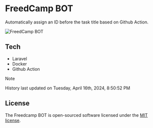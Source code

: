 # FreedCamp BOT

Automatically assign an ID before the task title based on Github Action.

![FreedCamp BOT](https://repository-images.githubusercontent.com/737932867/7d34798b-2680-471c-b089-a78a718d3d6a)

## Tech

- Laravel
- Docker
- Github Action

> [!NOTE]  
> History last updated on Tuesday, April 16th, 2024, 8:50:52 PM

## License

The Freedcamp BOT is open-sourced software licensed under the [MIT license](https://opensource.org/licenses/MIT).
